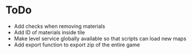 # ToDo

- Add checks when removing materials
- Add ID of materials inside tile
- Make level service globally available so that scripts can load new maps
- Add export function to export zip of the entire game